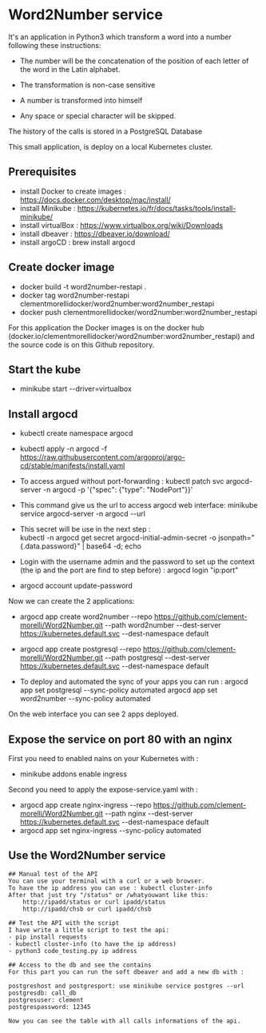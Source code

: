 # Word2Number service

It's an application in Python3  which transform a word into a number following these instructions:

- The number will be the concatenation of the position of each letter of the word in the Latin alphabet.
    
- The transformation is non-case sensitive
    
- A number is transformed into himself
    
- Any space or special character will be skipped.
    
 The history of the calls is stored in a PostgreSQL Database

This small application, is deploy on a local Kubernetes cluster.


## Prerequisites

- install Docker to create images : https://docs.docker.com/desktop/mac/install/
- install Minikube : https://kubernetes.io/fr/docs/tasks/tools/install-minikube/
- install virtualBox : https://www.virtualbox.org/wiki/Downloads
- install dbeaver : https://dbeaver.io/download/
- install argoCD : brew install argocd

## Create docker image
- docker build -t word2number-restapi .
- docker tag word2number-restapi clementmorellidocker/word2number:word2number_restapi
- docker push clementmorellidocker/word2number:word2number_restapi

For this application the Docker images is on the docker hub (docker.io/clementmorellidocker/word2number:word2number_restapi) and the source code is on this Github repository.


## Start the kube

- minikube start --driver=virtualbox

## Install argocd 

- kubectl create namespace argocd

- kubectl apply -n argocd -f https://raw.githubusercontent.com/argoproj/argo-cd/stable/manifests/install.yaml

- To access argued without port-forwarding :
kubectl patch svc argocd-server -n argocd -p '{"spec": {"type": "NodePort"}}'

- This command give us the url to access argocd web interface:
minikube service argocd-server -n argocd --url

- This secret will be use in the next step :  
kubectl -n argocd get secret argocd-initial-admin-secret -o jsonpath="{.data.password}" | base64 -d; echo

- Login with the username admin and the password to set up the context (the ip and the port are find to step before) : 
argocd login "ip:port"

- argocd account update-password

Now we can create the 2 applications: 
- argocd app create word2number --repo https://github.com/clement-morelli/Word2Number.git --path word2number --dest-server https://kubernetes.default.svc --dest-namespace default

- argocd app create postgresql --repo https://github.com/clement-morelli/Word2Number.git --path postgresql --dest-server https://kubernetes.default.svc --dest-namespace default

- To deploy and automated the sync of your apps you can run : 
argocd app set postgresql --sync-policy automated
argocd app set word2number --sync-policy automated

On the web interface you can see 2 apps deployed.

## Expose the service on port 80 with an nginx

First you need to enabled nains on your Kubernetes with :
- minikube addons enable ingress

Second you need to apply the expose-service.yaml with :
- argocd app create nginx-ingress --repo https://github.com/clement-morelli/Word2Number.git --path nginx --dest-server https://kubernetes.default.svc --dest-namespace default
- argocd app set nginx-ingress --sync-policy automated



## Use the Word2Number service
```
## Manual test of the API 
You can use your terminal with a curl or a web browser.
To have the ip address you can use : kubectl cluster-info
After that just try "/status" or /whatyouwant like this:
	http://ipadd/status or curl ipadd/status
	http://ipadd/chsb or curl ipadd/chsb

## Test the API with the script
I have write a little script to test the api:
- pip install requests
- kubectl cluster-info (to have the ip address)
- python3 code_testing.py ip address

## Access to the db and see the contains
For this part you can run the soft dbeaver and add a new db with :

postgreshost and postgresport: use minikube service postgres --url
postgresdb: call_db
postgresuser: clement
postgrespassword: 12345

Now you can see the table with all calls informations of the api.
```
